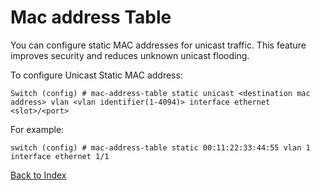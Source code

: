 # Mac address Table

You can configure static MAC addresses for unicast traffic. This feature improves security and reduces unknown unicast flooding.

To configure Unicast Static MAC address:

```
Switch (config) # mac-address-table static unicast <destination mac address> vlan <vlan identifier(1-4094)> interface ethernet <slot>/<port>
```

For example:

```
switch (config) # mac-address-table static 00:11:22:33:44:55 vlan 1 interface ethernet 1/1
```

[Back to Index](../README.md)

